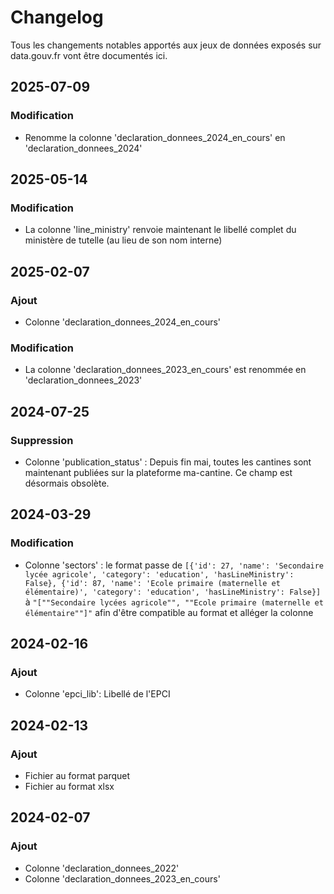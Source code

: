 # Changelog

Tous les changements notables apportés aux jeux de données exposés sur data.gouv.fr vont être documentés ici.

## 2025-07-09

### Modification
* Renomme la colonne 'declaration_donnees_2024_en_cours' en 'declaration_donnees_2024'

## 2025-05-14

### Modification
- La colonne 'line_ministry' renvoie maintenant le libellé complet du ministère de tutelle (au lieu de son nom interne)

## 2025-02-07

### Ajout
* Colonne 'declaration_donnees_2024_en_cours'

### Modification
* La colonne 'declaration_donnees_2023_en_cours' est renommée en 'declaration_donnees_2023'

## 2024-07-25

### Suppression
* Colonne 'publication_status' : Depuis fin mai, toutes les cantines sont maintenant publiées sur la plateforme ma-cantine. Ce champ est désormais obsolète.

## 2024-03-29

### Modification
* Colonne 'sectors' : le format passe de `[{'id': 27, 'name': 'Secondaire lycée agricole', 'category': 'education', 'hasLineMinistry': False}, {'id': 87, 'name': 'Ecole primaire (maternelle et élémentaire)', 'category': 'education', 'hasLineMinistry': False}]` à `"[""Secondaire lycées agricole"", ""Ecole primaire (maternelle et élémentaire""]"` afin d'être compatible au format et alléger la colonne

## 2024-02-16

### Ajout
* Colonne 'epci_lib': Libellé de l'EPCI

## 2024-02-13

### Ajout
* Fichier au format parquet
* Fichier au format xlsx

## 2024-02-07

### Ajout
* Colonne 'declaration_donnees_2022'
* Colonne 'declaration_donnees_2023_en_cours'
